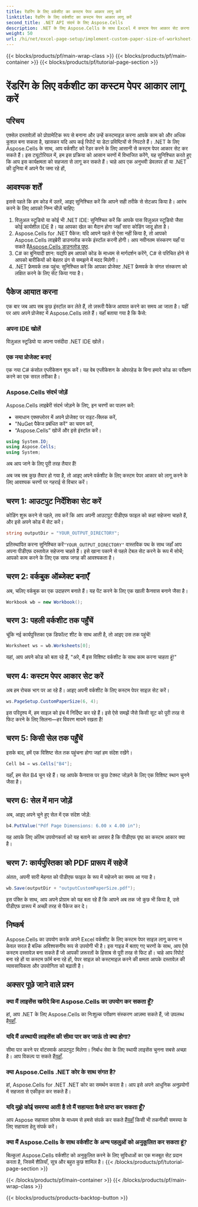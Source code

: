 ```yaml
---
title: रेंडरिंग के लिए वर्कशीट का कस्टम पेपर आकार लागू करें
linktitle: रेंडरिंग के लिए वर्कशीट का कस्टम पेपर आकार लागू करें
second_title: .NET API संदर्भ के लिए Aspose.Cells
description: .NET के लिए Aspose.Cells के साथ Excel में कस्टम पेपर आकार सेट करना सीखें। निर्बाध वर्कशीट रेंडरिंग के लिए चरण-दर-चरण मार्गदर्शिका।
weight: 50
url: /hi/net/excel-page-setup/implement-custom-paper-size-of-worksheet-for-rendering/
---
```


{{< blocks/products/pf/main-wrap-class >}}
{{< blocks/products/pf/main-container >}}
{{< blocks/products/pf/tutorial-page-section >}}

# रेंडरिंग के लिए वर्कशीट का कस्टम पेपर आकार लागू करें

## परिचय

एक्सेल दस्तावेज़ों को प्रोग्रामेटिक रूप से बनाना और उन्हें कस्टमाइज़ करना आपके काम को और अधिक कुशल बना सकता है, खासकर यदि आप कई रिपोर्ट या डेटा प्रविष्टियों से निपटते हैं। .NET के लिए Aspose.Cells के साथ, आप वर्कशीट को रेंडर करने के लिए आसानी से कस्टम पेपर आकार सेट कर सकते हैं। इस ट्यूटोरियल में, हम इस प्रक्रिया को आसान चरणों में विभाजित करेंगे, यह सुनिश्चित करते हुए कि आप इस कार्यक्षमता को सहजता से लागू कर सकते हैं। चाहे आप एक अनुभवी डेवलपर हों या .NET की दुनिया में अपने पैर जमा रहे हों,

## आवश्यक शर्तें

इससे पहले कि हम कोड में उतरें, आइए सुनिश्चित करें कि आपने सही तरीके से सेटअप किया है। आरंभ करने के लिए आपको निम्न चीज़ें चाहिए:

1. विज़ुअल स्टूडियो या कोई भी .NET IDE: सुनिश्चित करें कि आपके पास विज़ुअल स्टूडियो जैसा कोई कार्यशील IDE है। यह आपका खेल का मैदान होगा जहाँ सारा कोडिंग जादू होता है।
2. Aspose.Cells for .NET पैकेज: यदि आपने पहले से ऐसा नहीं किया है, तो आपको Aspose.Cells लाइब्रेरी डाउनलोड करके इंस्टॉल करनी होगी। आप नवीनतम संस्करण यहाँ पा सकते हैं[Aspose.Cells डाउनलोड पृष्ठ](https://releases.aspose.com/cells/net/).
3. C# का बुनियादी ज्ञान: यद्यपि हम आपको कोड के माध्यम से मार्गदर्शन करेंगे, C# से परिचित होने से आपको बारीकियों को बेहतर ढंग से समझने में मदद मिलेगी।
4. .NET फ्रेमवर्क तक पहुंच: सुनिश्चित करें कि आपका प्रोजेक्ट .NET फ्रेमवर्क के संगत संस्करण को लक्षित करने के लिए सेट किया गया है।

## पैकेज आयात करना

एक बार जब आप सब कुछ इंस्टॉल कर लेते हैं, तो ज़रूरी पैकेज आयात करने का समय आ जाता है। यहीं पर आप अपने प्रोजेक्ट में Aspose.Cells लाते हैं। यहाँ बताया गया है कि कैसे:

### अपना IDE खोलें

विज़ुअल स्टूडियो या अपना पसंदीदा .NET IDE खोलें।

### एक नया प्रोजेक्ट बनाएं

एक नया C# कंसोल एप्लीकेशन शुरू करें। यह वेब एप्लीकेशन के ओवरहेड के बिना हमारे कोड का परीक्षण करने का एक सरल तरीका है।

### Aspose.Cells संदर्भ जोड़ें

Aspose.Cells लाइब्रेरी संदर्भ जोड़ने के लिए, इन चरणों का पालन करें:
- समाधान एक्सप्लोरर में अपने प्रोजेक्ट पर राइट-क्लिक करें,
- "NuGet पैकेज प्रबंधित करें" का चयन करें,
- “Aspose.Cells” खोजें और इसे इंस्टॉल करें।

```csharp
using System.IO;
using Aspose.Cells;
using System;
```

अब आप जाने के लिए पूरी तरह तैयार हैं!

अब जब सब कुछ तैयार हो गया है, तो आइए अपने वर्कशीट के लिए कस्टम पेपर आकार को लागू करने के लिए आवश्यक चरणों पर गहराई से विचार करें। 

## चरण 1: आउटपुट निर्देशिका सेट करें

कोडिंग शुरू करने से पहले, तय करें कि आप अपनी आउटपुट पीडीएफ फाइल को कहां सहेजना चाहते हैं, और इसे अपने कोड में सेट करें।

```csharp
string outputDir = "YOUR_OUTPUT_DIRECTORY";
```

 प्रतिस्थापित करना सुनिश्चित करें`"YOUR_OUTPUT_DIRECTORY"` वास्तविक पथ के साथ जहाँ आप अपना पीडीएफ दस्तावेज़ सहेजना चाहते हैं। इसे खाना पकाने से पहले टेबल सेट करने के रूप में सोचें; आपको काम करने के लिए एक साफ जगह की आवश्यकता है।

## चरण 2: वर्कबुक ऑब्जेक्ट बनाएँ

अब, चलिए वर्कबुक का एक उदाहरण बनाते हैं। यह पेंट करने के लिए एक खाली कैनवास बनाने जैसा है।

```csharp
Workbook wb = new Workbook();
```

## चरण 3: पहली वर्कशीट तक पहुँचें

चूंकि नई कार्यपुस्तिका एक डिफॉल्ट शीट के साथ आती है, तो आइए उस तक पहुंचें! 

```csharp
Worksheet ws = wb.Worksheets[0];
```

यहां, आप अपने कोड को बता रहे हैं, "अरे, मैं इस विशिष्ट वर्कशीट के साथ काम करना चाहता हूं!" 

## चरण 4: कस्टम पेपर आकार सेट करें

अब हम रोचक भाग पर आ रहे हैं। आइए अपनी वर्कशीट के लिए कस्टम पेपर साइज़ सेट करें।

```csharp
ws.PageSetup.CustomPaperSize(6, 4);
```

इस परिदृश्य में, हम साइज़ को इंच में निर्दिष्ट कर रहे हैं। इसे ऐसे समझें जैसे किसी सूट को पूरी तरह से फिट करने के लिए सिलना—हर विवरण मायने रखता है!

## चरण 5: किसी सेल तक पहुँचें

इसके बाद, हमें एक विशिष्ट सेल तक पहुंचना होगा जहां हम संदेश रखेंगे। 

```csharp
Cell b4 = ws.Cells["B4"];
```

यहाँ, हम सेल B4 चुन रहे हैं। यह आपके कैनवास पर कुछ टेक्स्ट जोड़ने के लिए एक विशिष्ट स्थान चुनने जैसा है।

## चरण 6: सेल में मान जोड़ें

अब, आइए अपने चुने हुए सेल में एक संदेश जोड़ें:

```csharp
b4.PutValue("Pdf Page Dimensions: 6.00 x 4.00 in");
```

यह आपके लिए अंतिम उपयोगकर्ता को यह बताने का अवसर है कि पीडीएफ पृष्ठ का कस्टम आकार क्या है।

## चरण 7: कार्यपुस्तिका को PDF प्रारूप में सहेजें

अंततः, अपनी सारी मेहनत को पीडीएफ फाइल के रूप में सहेजने का समय आ गया है।

```csharp
wb.Save(outputDir + "outputCustomPaperSize.pdf");
```

इस पंक्ति के साथ, आप अपने प्रोग्राम को यह बता रहे हैं कि आपने अब तक जो कुछ भी किया है, उसे पीडीएफ प्रारूप में अच्छी तरह से पैकेज कर दे।

## निष्कर्ष

Aspose.Cells का उपयोग करके अपने Excel वर्कशीट के लिए कस्टम पेपर साइज़ लागू करना न केवल सरल है बल्कि अविश्वसनीय रूप से उपयोगी भी है। इस गाइड में बताए गए चरणों के साथ, आप ऐसे कस्टम दस्तावेज़ बना सकते हैं जो आपकी ज़रूरतों के हिसाब से पूरी तरह से फिट हों। चाहे आप रिपोर्ट बना रहे हों या कस्टम फ़ॉर्म बना रहे हों, पेपर साइज़ को कस्टमाइज़ करने की क्षमता आपके दस्तावेज़ की व्यावसायिकता और उपयोगिता को बढ़ाती है। 

## अक्सर पूछे जाने वाले प्रश्न

### क्या मैं लाइसेंस खरीदे बिना Aspose.Cells का उपयोग कर सकता हूँ?
 हां, आप .NET के लिए Aspose.Cells का निःशुल्क परीक्षण संस्करण आज़मा सकते हैं, जो उपलब्ध है[यहाँ](https://releases.aspose.com/).

### यदि मैं अस्थायी लाइसेंस की सीमा पार कर जाऊं तो क्या होगा?
 सीमा पार करने पर वॉटरमार्क आउटपुट मिलेगा। निर्बाध सेवा के लिए स्थायी लाइसेंस चुनना सबसे अच्छा है। आप विकल्प पा सकते हैं[यहाँ](https://purchase.aspose.com/buy).

### क्या Aspose.Cells .NET कोर के साथ संगत है?
हां, Aspose.Cells for .NET .NET कोर का समर्थन करता है। आप इसे अपने आधुनिक अनुप्रयोगों में सहजता से एकीकृत कर सकते हैं।

### यदि मुझे कोई समस्या आती है तो मैं सहायता कैसे प्राप्त कर सकता हूँ?
 आप Aspose सहायता फ़ोरम के माध्यम से हमसे संपर्क कर सकते हैं[यहाँ](https://forum.aspose.com/c/cells/9) किसी भी तकनीकी समस्या के लिए सहायता हेतु संपर्क करें।

### क्या मैं Aspose.Cells के साथ वर्कशीट के अन्य पहलुओं को अनुकूलित कर सकता हूं?
बिल्कुल! Aspose.Cells वर्कशीट को अनुकूलित करने के लिए सुविधाओं का एक मजबूत सेट प्रदान करता है, जिसमें शैलियाँ, सूत्र और बहुत कुछ शामिल है।
{{< /blocks/products/pf/tutorial-page-section >}}

{{< /blocks/products/pf/main-container >}}
{{< /blocks/products/pf/main-wrap-class >}}

{{< blocks/products/products-backtop-button >}}
